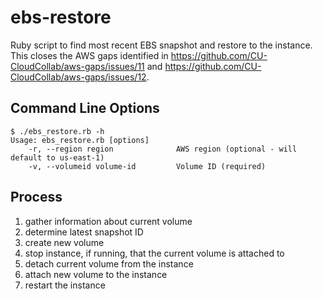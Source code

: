 # ebs-restore
Ruby script to find most recent EBS snapshot and restore to the instance.  This closes the AWS gaps identified in https://github.com/CU-CloudCollab/aws-gaps/issues/11 and https://github.com/CU-CloudCollab/aws-gaps/issues/12.

## Command Line Options
```
$ ./ebs_restore.rb -h
Usage: ebs_restore.rb [options]
    -r, --region region              AWS region (optional - will default to us-east-1) 
    -v, --volumeid volume-id         Volume ID (required) 
```

## Process

1. gather information about current volume
1. determine latest snapshot ID
1. create new volume
1. stop instance, if running, that the current volume is attached to
1. detach current volume from the instance
1. attach new volume to the instance
1. restart the instance
